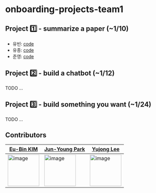 # onboarding-projects-team1

## Project 1️⃣ - summarize a paper (~1/10)
- 유빈: [code](https://github.com/AttentionX/onboarding-projects-team1/blob/issue_1/main.py)
- 유종: [code](https://github.com/AttentionX/onboarding-projects-team1/blob/issue_2/attentionX_1.ipynb)
- 준영: [code](https://github.com/AttentionX/onboarding-projects-team1/blob/issue_3/Project1/main.py)


## Project 2️⃣ - build a chatbot (~1/12)

TODO ...


## Project 3️⃣ - build something you want (~1/24)


TODO ...


## Contributors


[Eu-Bin KIM](https://github.com/eubinecto) | [Jun-Young Park](https://github.com/engineerA314) | [Yujong Lee](https://github.com/yujong-lee)|
--- | --- | --- |
<img width="100" alt="image" src="https://avatars.githubusercontent.com/u/56193069?v=4"> | <img width="100" alt="image" src="https://avatars.githubusercontent.com/u/86403521?v=4"> |  <img width="100" alt="image" src="https://avatars.githubusercontent.com/u/61503739?v=4"> |
